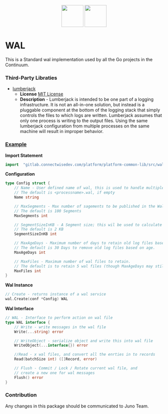 <p align="center">
<img height=70px src="docs/images/continuum-logo.png">
<img height=70px src="docs/images/Go-Logo_Blue.png">
</p>

# WAL

This is a Standard wal implementation used by all the Go projects in the Continuum.

### Third-Party Libraties

- [lumberjack](https://gopkg.in/natefinch/lumberjack.v2) 
  - **License** [MIT License](https://github.com/natefinch/lumberjack/blob/v2.0/LICENSE) 
  - **Description** - Lumberjack is intended to be one part of a logging infrastructure. It is not an all-in-one solution, but instead is a pluggable component at the bottom of the logging stack that simply controls the files to which logs are written.
  Lumberjack assumes that only one process is writing to the output files. Using the same lumberjack configuration from multiple processes on the same machine will result in improper behavior.

### [Example](example/example.go)

**Import Statement**

```go
import	"gitlab.connectwisedev.com/platform/platform-common-lib/src/wal"
```

**Configuration**
```go
type Config struct {
	// Name - User defined name of wal, this is used to handle multiple wal files.
	// The default is <processname>.wal, if empty
	Name string

	// MaxSegments - Max number of sagements to be published in the Wal
	// The default is 100 Segments
	MaxSegments int

	// SegmentSizeInKB - A Segment size; this wil be used to calculate max file size for wal
	// The default is 2 KB
	SegmentSizeInKB int

	// MaxAgeDays - Maximum number of days to retain old log files based on the timestamp encoded in their filename.
	// The default is 30 Days to remove old log files based on age.
	MaxAgeDays int

	// MaxFiles - Maximum number of wal files to retain.
	// The default is to retain 5 wal files (though MaxAgeDays may still cause them to get deleted)
	MaxFiles int
}
```
**Wal Instance**
```go
// Create - returns instance of a wal service
wal.Create(conf *Config) WAL
```

**Wal Interface**
```go
// WAL - Interface to perform action on wal file
type WAL interface {
	// Write - write messages in the wal file
	Write(...string) error

	// WriteObject - serialize object and write this into wal file
	WriteObject(...interface{}) error

	//Read - x wal files, and convert all the enrties in to records
	Read(batchSize int) ([]Record, error)

	// Flush - Commit / Lock / Rotate current wal file, and
	// create a new one for wal messages
	Flush() error
}
```


### Contribution

Any changes in this package should be communicated to Juno Team.
